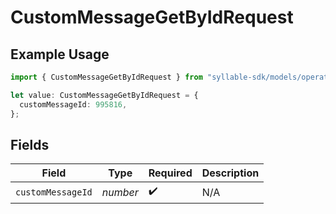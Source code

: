 # CustomMessageGetByIdRequest

## Example Usage

```typescript
import { CustomMessageGetByIdRequest } from "syllable-sdk/models/operations";

let value: CustomMessageGetByIdRequest = {
  customMessageId: 995816,
};
```

## Fields

| Field              | Type               | Required           | Description        |
| ------------------ | ------------------ | ------------------ | ------------------ |
| `customMessageId`  | *number*           | :heavy_check_mark: | N/A                |